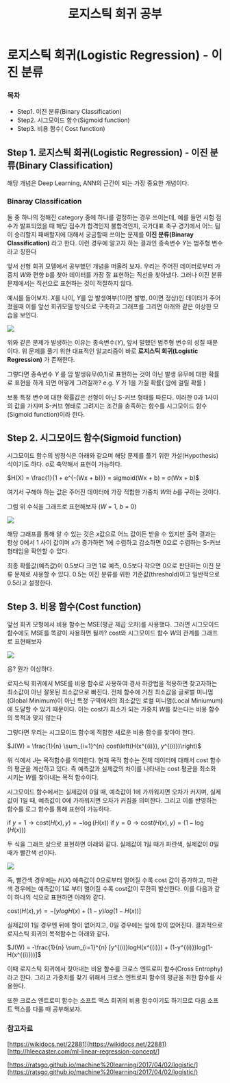 ﻿---
title:  "로지스틱 회귀 공부"

categories:
  - Machine Learning
tags:
  - Study, Machine Learning

---
# 로지스틱 회귀(Logistic Regression) - 이진 분류
### 목차

-  Step1. 이진 분류(Binary Classification)
-  Step2. 시그모이드 함수(Sigmoid function)
-  Step3.  비용 함수( Cost function)

## Step 1. 로지스틱 회귀(Logistic Regression) - 이진 분류(Binary Classification)

해당 개념은 Deep Learning, ANN의 근간이 되는 가장 중요한 개념이다.

### Binaray Classification

둘 중 하나의 정해진 category 중에 하나를 결정하는 경우 쓰이는데, 예를 들면 시험 점수가 발표되었을 때 해당 점수가 합격인지 불합격인지, 국가대표 축구 경기에서 어느 팀이 승리할지 패배할지에 대해서 궁금할때 쓰이는 문제를 **이진 분류(Binaray Classification)** 라고 한다. 이런 경우에 알고자 하는 결과인 종속변수 $Y$는 범주형 변수라고 칭한다

앞서 선형 회귀 모델에서 공부했던 개념을 떠올려 보자. 우리는 주어진 데이터로부터 가중치 $W$와 편향 $b$를 찾아 데이터를 가장 잘 표현하는 직선을 찾아냈다. 그러나 이진 분류 문제에서는 직선으로 표현하는 것이 적절하지 않다.

예시를 들어보자. $X$를 나이, $Y$를 암 발생여부(1이면 발병, 0이면 정상)인 데이터가 주어졌을때 이를 앞선 회귀모델 방식으로 구축하고 그래프를 그리면 아래와 같은 이상한 모습을 보인다.

![](http://i.imgur.com/Co19p9c.png)

위와 같은 문제가 발생하는 이유는 종속변수($Y$), 앞서 말했던 범주형 변수의 성질 때문이다. 위 문제를 풀기 위한 대표적인 알고리즘이 바로 **로지스틱 회귀(Logistic Regression)** 가 존재한다.

그렇다면 종속변수 $Y$ 를 암 발생유무(0,1)로 표현하는 것이 아닌 발생 유무에 대한 확률로 표현을 하게 되면 어떻게 그려질까? 
e.g. $Y$ 가 1을 가질 확률( 암에 걸릴 확률 )

보통 특정 변수에 대한 확률값은 선형이 아닌 S-커브 형태를 따른다. 이러한 0과 1사이의 값을 가지며 S-커브 형태로 그려지는 조건을 충족하는 함수를 시그모이드 함수(Sigmoid function)이라 한다.

## Step 2. 시그모이드 함수(Sigmoid function)

시그모이드 함수의 방정식은 아래와 같으며 해당 문제를 풀기 위한 가설(Hypothesis)식이기도 하다. σ로 축약해서 표현이 가능하다.

$H(X) = \frac{1}{1 + e^{-(Wx + b)}} = sigmoid(Wx + b) = σ(Wx + b)$

여기서 구해야 하는 값은 주어진 데이터에 가장 적합한 가중치 $W$와 $b$를 구하는 것이다.

그럼 위 수식을 그래프로 표현해보자 ($W$ = 1, $b$ = 0)

![](https://wikidocs.net/images/page/22881/%EC%8B%9C%EA%B7%B8%EB%AA%A8%EC%9D%B4%EB%93%9C%EA%B7%B8%EB%9E%98%ED%94%84.png)

해당 그래프를 통해 알 수 있는 것은 $x$값으로 어느 값이든 받을 수 있지만 출력 결과는 항상 0에서 1 사이 값이며 $x$가 증가하면 1에 수렴하고 감소하면 0으로 수렴하는 S-커브 형태임을 확인할 수 있다.

최종 확률값(예측값)이 0.5보다 크면 1로 예측, 0.5보다 작으면 0으로 판단하는 이진 분류 문제로 사용할 수 있다. 
0.5는 이진 분류를 위한 기준값(threshold)이고 일반적으로 0.5라고 설정한다.

## Step 3. 비용 함수(Cost function)

앞선 회귀 모형에서 비용 함수는 MSE(평균 제곱 오차)를 사용했다. 그러면 시그모이드 함수에도 MSE를 똑같이 사용하면 될까? 
cost와 시그모이드 함수 $W$의 관계를 그래프로 표현해보자

![](https://wikidocs.net/images/page/22881/%EB%A1%9C%EC%BB%AC%EB%AF%B8%EB%8B%88%EB%A9%88.PNG)

응? 뭔가 이상하다.

로지스틱 회귀에서 MSE를 비용 함수로 사용하여 경사 하강법을 적용하면 찾고자하는 최소값이 아닌 잘못된 최소값으로 빠진다. 
전체 함수에 거친 최소값을 글로벌 미니멈(Global Minimum)이 아닌 특정 구역에서의 최소값인 로컬 미니멈(Local Miniumum)에 도달할 수 있기 때문이다. 이는 cost가 최소가 되는 가중치 $W$를 찾는다는 비용 함수의 목적과 맞지 않는다

그렇다면 우리는 시그모이드 함수에 적합한 새로운 비용 함수를 찾아야 한다.  

$J(W) = \frac{1}{n} \sum_{i=1}^{n} cost\left(H(x^{(i)}), y^{(i)})\right)$

위 식에서 $J$는 목적함수를 의미한다. 현재 목적 함수는 전체 데이터에 대해서 cost 함수의 평균을 계산하고 있다. 즉 예측값과 실제값의 차이를 나타내는 cost 평균을 최소화 시키는 $W$를 찾아내는 목적 함수이다.

시그모이드 함수에서는 실제값이 0일 때, 예측값이 1에 가까워지면 오차가 커지며, 실제값이 1일 때, 예측값이 0에 가까워지면 오차가 커짐을 의미한다. 그리고 이를 반영하는 함수를 로그 함수를 통해 표현이 가능하다.

$\text{if } y=1 → \text{cost}\left( H(x), y \right) = -\log(H(x))$
$\text{if } y=0  → \text{cost}\left( H(x), y \right) = (1-\log(H(x)))$

두 식을 그래프 상으로 표현하면 아래와 같다.
실제값이 1일 때가 파란색, 실제값이 0일 때가 빨간색 선이다.

![](https://wikidocs.net/images/page/22881/%EC%86%90%EC%8B%A4%ED%95%A8%EC%88%98.PNG)

즉, 빨간색 경우에는 $H(X)$ 예측값이 0으로부터 멀어질 수록 cost 값이 증가하고, 파란색 경우에는 예측값이 1로 부터 멀어질 수록 cost값이 무한히 발산한다. 이를 다음과 같이 하나의 식으로 표현하면 아래와 같다.

$\text{cost}\left( H(x), y \right) = -[ylogH(x) + (1-y)log(1-H(x))]$

실제값이 1일 경우엔 뒤에 항이 없어지고, 0일 경우에는 앞에 항이 없어진다. 결과적으로 로지스틱 회귀의 목적함수는 아래와 같다.

$J(W) = -\frac{1}{n} \sum_{i=1}^{n} [y^{(i)}logH(x^{(i)}) + (1-y^{(i)})log(1-H(x^{(i)}))]$

이때 로지스틱 회귀에서 찾아내는 비용 함수를 크로스 엔트로피 함수(Cross Entrophy)라고 한다. 그리고 가중치를 찾기 위해서 크로스 엔트로피 함수의 평균을 취한 함수를 사용한다.

또한 크로스 엔트로피 함수는 소프트 맥스 회귀의 비용 함수이기도 하기므로 다음 소프트 맥스를 다룰 때 공부해보자.

### 참고자료 

[https://wikidocs.net/22881](https://wikidocs.net/22881)
[http://hleecaster.com/ml-linear-regression-concept/]

[https://ratsgo.github.io/machine%20learning/2017/04/02/logistic/](https://ratsgo.github.io/machine%20learning/2017/04/02/logistic/)




